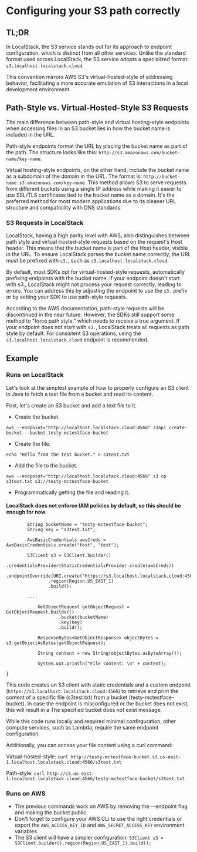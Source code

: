 # Configuring your S3 path correctly

## TL;DR

In LocalStack, the S3 service stands out for its approach to endpoint configuration, which is distinct from all other 
services. Unlike the standard format used across LocalStack, the S3 service adopts a specialized 
format: `s3.localhost.localstack.cloud`.

This convention mirrors AWS S3's virtual-hosted-style of addressing behavior, facilitating a more accurate 
emulation of S3 interactions in a local development environment.

## Path-Style vs. Virtual-Hosted-Style S3 Requests

The main difference between path-style and virtual hosting-style endpoints when accessing files in an S3 bucket lies in
how the bucket name is included in the URL.

Path-style endpoints format the URL by placing the bucket name as part of the path. The structure looks like
this: `http://s3.amazonaws.com/bucket-name/key-name`.

Virtual hosting-style endpoints, on the other hand, include the bucket name as a subdomain of the domain in the URL. 
The format is: `http://bucket-name.s3.amazonaws.com/key-name`. This method allows S3 to serve requests from different 
buckets using a single IP address while making it easier to use SSL/TLS certificates tied to the bucket name as a domain.
It's the preferred method for most modern applications due to its cleaner URL structure and compatibility with DNS standards.

### S3 Requests in LocalStack

LocalStack, having a high parity level with AWS, also distinguishes between path style and virtual-hosted-style requests
based on the request's Host header. This means that the bucket name is part of the Host header, visible in the URL. 
To ensure LocalStack parses the bucket name correctly, the URL must be prefixed with `s3.`, such as
`s3.localhost.localstack.cloud`.

By default, most SDKs opt for virtual-hosted-style requests, automatically prefixing endpoints with the bucket name. 
If your endpoint doesn't start with s3., LocalStack might not process your request correctly, leading to errors. 
You can address this by adjusting the endpoint to use the `s3.` prefix or by setting your SDK to use path-style requests.

According to the AWS documentation, path-style requests will be discontinued in the near future. However, 
the SDKs still support some method to "force path style," which needs to receive a true argument. 
If your endpoint does not start with `s3.`, LocalStack treats all requests as path style by default. 
For consistent S3 operations, using the `s3.localhost.localstack.cloud` endpoint is recommended.

## Example

### Runs on LocalStack

Let's look at the simplest example of how to properly configure an S3 client in Java to fetch a text file from a 
bucket and read its content.

First, let's create an S3 bucket and add a text file to it.

- Create the bucket.

`aws --endpoint="http://localhost.localstack.cloud:4566" s3api create-bucket --bucket testy-mctestface-bucket`

- Create the file.

`echo "Hello from the test bucket." > s3test.txt`

- Add the file to the bucket.

`aws --endpoint="http://localhost.localstack.cloud:4566" s3 cp s3test.txt s3://testy-mctestface-bucket`

- Programmatically getting the file and reading it.

 #### LocalStack does not enforce IAM policies by default, so this should be enough for now.

```
        String bucketName = "testy-mctestface-bucket";
        String key = "s3test.txt";

        AwsBasicCredentials awsCreds = AwsBasicCredentials.create("test", "test");

        S3Client s3 = S3Client.builder()
                .credentialsProvider(StaticCredentialsProvider.create(awsCreds))
                .endpointOverride(URI.create("https://s3.localhost.localstack.cloud:4566"))
                .region(Region.US_EAST_1)
                .build();

        .... 
        
            GetObjectRequest getObjectRequest = GetObjectRequest.builder()
                    .bucket(bucketName)
                    .key(key)
                    .build();

            ResponseBytes<GetObjectResponse> objectBytes = s3.getObjectAsBytes(getObjectRequest);

            String content = new String(objectBytes.asByteArray());

            System.out.println("File content: \n" + content);
      
}
```

This code creates an S3 client with static credentials and a custom endpoint 
(`https://s3.localhost.localstack.cloud:4566`) to retrieve and print the content of a specific file 
(s3test.txt) from a bucket (testy-mctestface-bucket). In case the endpoint is misconfigured or 
the bucket does not exist, this will result in a The specified bucket does not exist message.

While this code runs locally and required minimal confirguration, other compute services, such as Lambda,
require the same endpoint configuration.

Additionally, you can access your file content using a curl command:

Virtual-hosted-style: `curl http://testy-mctestface-bucket.s3.us-east-1.localhost.localstack.cloud:4566/s3test.txt`

Path-style: `curl http://s3.us-east-1.localhost.localstack.cloud:4566/testy-mctestface-bucket/s3test.txt`

### Runs on AWS

- The previous commands work on AWS by removing the --endpoint flag and making the bucket public.
- Don't forget to configure your AWS CLI to use the right credentials or export the `AWS_ACCESS_KEY_ID` and `AWS_SECRET_ACCESS_KEY` environment variables.
- The S3 client will have a simpler configuration:
  `S3Client s3 = S3Client.builder().region(Region.US_EAST_1).build();`